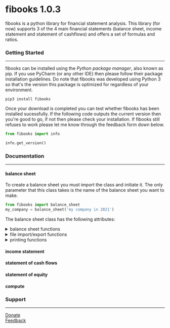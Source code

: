 # fibooks 1.0.3
fibooks is a python library for financial statement analysis. This library (for now) supports 3 of the 4 main financial statements (balance sheet, income statement and statement of cashflows) and offers a set of formulas and ratios. 
### Getting Started
---
fibooks can be installed using the *Python package manager*, also known as pip. If you use PyCharm (or any other IDE) then please follow their package installation guidelines. Do note that fibooks was developed using Python 3 so that's the version this package is optimized for regardless of your environment.
``` shell
pip3 install fibooks
```
Once your download is completed you can test whether fibooks has been installed sucessfully. If the following code outputs the current version then you're good to go, if not then please check your installation. If fibooks still refuses to work please let me know through the feedback form down below.
``` python
from fibooks import info

info.get_version()
```
### Documentation
---
#### balance sheet
To create a balance sheet you must import the class and initiate it. The only parameter that this class takes is the name of the balance sheet you want to make.

``` python
from fibooks import balance_sheet
my_company = balance_sheet('my company in 2021')
```
The balance sheet class has the following attributes:
<details>
<summary>
balance sheet functions
</summary>
<ul>
  <li><b>check_identity()</b>: Checks balance sheet identity. Takes no parameters, returns boolean value</li>
  <li><b>get_assets()</b>: Gets the total value of assets. Takes no parameters, returns rounded float value.</li> 
  <li><b>get_current_assets()</b>: Gets the total value of assets. Takes no parameters, returns rounded float value.</li>  
  <li><b>get_longterm_assets()</b>: Gets the total value of longterm assets. Takes no parameters, returns rounded float value.</li>  
  <li><b>get_equity()</b>: Gets the total value of equity. Takes no parameters, returns rounded float value.</li>  
  <li><b>get_liabilities()</b>: Gets the total value of liabilities. Takes no parameters, returns rounded float value.</li>    
  <li><b>get_current_liabilities()</b>: Gets the total value of current liabilities. Takes no parameters, returns rounded float value. </li>
  <li><b>get_longterm_assets()</b>: Gets the total value of longterm liabilities. Takes no parameters, returns rounded float value.</li>
  <li><b>get_field(field)</b>: Gets the value of a specific. Takes fieldname as parameter, returns field value.</li>
  <li><b>add_current_asset(field, value)</b>: Adds current asset to the balance sheet. Takes fieldname and value as parameter, returns nothing.</li>
  <li><b>add_longterm_asset(field, value)</b>: Adds longterm asset to the balance sheet. Takes fieldname and value as parameter, returns nothing.</li>
  <li><b>add_current_liability(field, value)</b>: Adds current liability to the balance sheet. Takes fieldname and value as parameter, returns nothing.</li>
  <li><b>add_longterm_liability(field, value)</b>: Adds longterm liability to the balance sheet. Takes fieldname and value as parameter, returns nothing.</li>
  <li><b>add_equity(field, value)</b>: Adds equity to the balance sheet. Takes fieldname and value as parameter, returns nothing.</li>
  <li><b>delete_current_asset(field)</b>: deletes current asset to the balance sheet. Takes fieldname as parameter, returns nothing.</li>
  <li><b>delete_longterm_asset(field)</b>: deletes longterm asset to the balance sheet. Takes fieldname as parameter, returns nothing.</li>
  <li><b>empty()</b>: Clears the current balance sheet. Takes no parameters, returns nothing.</li>
  <li><b>make()</b>: Creates the current balance sheet based on the previously given instructions. Takes no parameters, returns nothing.</li>
</ul>
</details>  
  
<details>
<summary>
file import/export functions
</summary>
<ul>
  <li><b>import_json(filename)</b>: Imports a .json file as balance sheet. Takes the filename as parameter, returns nothing.</li> 
  <li><b>export_json(filename)</b>: Exports the current balance sheet to a .json format. Takes the filename as parameter, returns nothing.</li> 
  <li><b>export_excel(filename)</b>: Exports the current balance sheet to an excel spreadsheet. Takes the filename as parameter, returns nothing.</li>  
  <li><b>export_text(filename)</b>: Exports the current balance sheet to a text file. Takes the filename as parameter, returns nothing.</li>  
</ul>   
</details>
<details>
<summary>
printing functions
</summary>
<ul>
  <li><b>print()</b>: Prints the current balance sheet to the standard output. Takes no parameters, returns nothing</li>
</ul>
</details>

#### income statement
#### statement of cash flows
#### statement of equity
#### compute

### Support
---
[Donate](https://paypal.me/timokats)  
[Feedback](mailto:tpakats@gmail.com)
